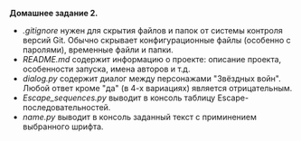 **Домашнее задание 2.**

- *.gitignore* нужен для скрытия файлов и папок от системы контроля версий Git. 
  Обычно скрывает конфигурационные файлы (особенно с паролями), временные файли и папки.
- *README.md* содержит информацию о проекте: описание проекта, особенности запуска, имена авторов и т.д. 
- *dialog.py* содержит диалог между персонажами "Звёздных войн". Любой ответ кроме "да" (в 4-х вариациях) является 
  отрицательным.
- *Escape_sequences.py* выводит в консоль таблицу Escape-последовательностей.
- *name.py* выводит в консоль заданный текст с приминением выбранного шрифта.
